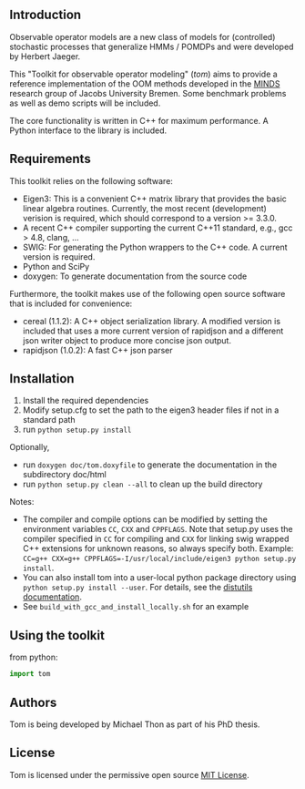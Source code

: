 Introduction
------------

Observable operator models are a new class of models for (controlled) stochastic processes that generalize HMMs / POMDPs and were developed by Herbert Jaeger.

This "Toolkit for observable operator modeling" (*tom*) aims to provide a reference implementation of the OOM methods developed in the [MINDS](minds.jacobs-university.de) research group of Jacobs University Bremen. Some benchmark problems as well as demo scripts will be included.

The core functionality is written in C++ for maximum performance. A Python interface to the library is included.

Requirements
------------

This toolkit relies on the following software:

- Eigen3: This is a convenient C++ matrix library that provides the basic
    linear algebra routines. Currently, the most recent (development) verision is required, which
    should correspond to a version >= 3.3.0.
- A recent C++ compiler supporting the current C++11 standard, e.g., gcc > 4.8, clang, ...
- SWIG: For generating the Python wrappers to the C++ code. A current version is required.
- Python and SciPy
- doxygen: To generate documentation from the source code

Furthermore, the toolkit makes use of the following open source software that is included for convenience:

- cereal (1.1.2): A C++ object serialization library. A modified version is included that uses a more current version
    of rapidjson and a different json writer object to produce more concise json output.
- rapidjson (1.0.2): A fast C++ json parser

Installation
------------

1. Install the required dependencies
2. Modify setup.cfg to set the path to the eigen3 header files if not in a standard path
3. run `python setup.py install`

Optionally,
- run `doxygen doc/tom.doxyfile` to generate the documentation in the subdirectory doc/html
- run `python setup.py clean --all` to clean up the build directory

Notes:
- The compiler and compile options can be modified by setting the environment variables `CC`, `CXX` and
  `CPPFLAGS`. Note that setup.py uses the compiler specified in `CC` for compiling and `CXX` for linking
  swig wrapped C++ extensions for unknown reasons, so always specify both. Example:  
  `CC=g++ CXX=g++ CPPFLAGS=-I/usr/local/include/eigen3 python setup.py install`.
- You can also install tom into a user-local python package directory using  
  `python setup.py install --user`. For details, see the
  [distutils documentation](https://docs.python.org/3/install/index.html#alternate-installation).
- See `build_with_gcc_and_install_locally.sh` for an example

Using the toolkit
-----------------

from python:
```python
import tom
```

Authors
-------

Tom is being developed by Michael Thon as part of his PhD thesis.

License
-------

Tom is licensed under the permissive open source [MIT License](http://opensource.org/licenses/MIT).
